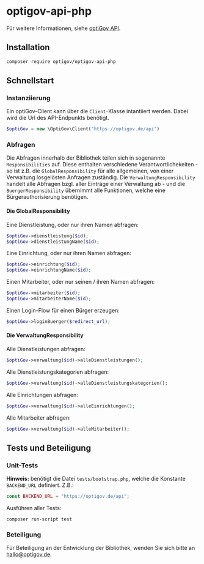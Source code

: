 # optigov-api-php
Für weitere Informationen, siehe [optiGov API](https://entwickler.optigov.de).

## Installation

```bash
composer require optigov/optigov-api-php
```

## Schnellstart

### Instanziierung

Ein optiGov-Client kann über die `Client`-Klasse intantiiert werden. Dabei wird die Url des API-Endpunkts benötigt.

```php
$optiGov = new \OptiGov\Client("https://optigov.de/api")
```

### Abfragen

Die Abfragen innerhalb der Bibliothek teilen sich in sogenannte `Responsibilities` auf. 
Diese enthalten verschiedene Verantwortlichekeiten - so ist z.B. die `GlobalResponsibility` für alle allgemeinen, von einer Verwaltung losgelösten Anfragen zuständig. 
Die `VerwaltungResponsibility` handelt alle Abfragen bzgl. aller Einträge einer Verwaltung ab - und die `BuergerResponsibility` übernimmt alle Funktionen, welche eine Bürgerauthorisierung benötigen.  

#### Die GlobalResponsibility

Eine Dienstleistung, oder nur ihren Namen abfragen:
```php
$optiGov->dienstleistung($id);
$optiGov->dienstleistungName($id);
```

Eine Einrichtung, oder nur ihren Namen abfragen:
```php
$optiGov->einrichtung($id);
$optiGov->einrichtungName($id);
```

Einen Mitarbeiter, oder nur seinen / ihren Namen abfragen:
```php
$optiGov->mitarbeiter($id);
$optiGov->mitarbeiterName($id);
```

Einen Login-Flow für einen Bürger erzeugen:
```php
$optiGov->loginBuerger($redirect_url);
```

#### Die VerwaltungResponsibility

Alle Dienstleistungen abfragen:
```php
$optiGov->verwaltung($id)->alleDienstleistungen();
```

Alle Dienstleistungskategorien abfragen:
```php
$optiGov->verwaltung($id)->alleDienstleistungskategorien();
```

Alle Einrichtungen abfragen:
```php
$optiGov->verwaltung($id)->alleEinrichtungen();
```

Alle Mitarbeiter abfragen:
```php
$optiGov->verwaltung($id)->alleMitarbeiter();
```


## Tests und Beteiligung

### Unit-Tests

**Hinweis:** benötigt die Datei `tests/bootstrap.php`, welche die Konstante `BACKEND_URL` definiert. Z.B.:
```php
const BACKEND_URL = "https://optigov.de/api";
```

Ausführen aller Tests:
```
composer run-script test
```

### Beteiligung

Für Beteiligung an der Entwicklung der Bibliothek, wenden Sie sich bitte an [hallo@optigov.de](mailto:hallo@optigov.de).